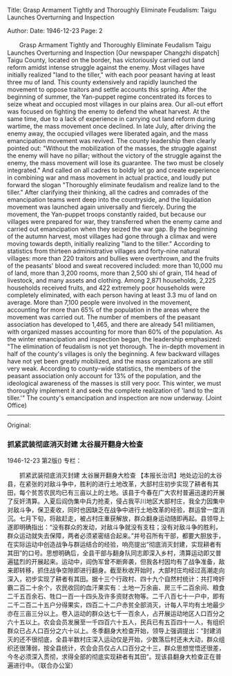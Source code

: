 Title: Grasp Armament Tightly and Thoroughly Eliminate Feudalism: Taigu Launches Overturning and Inspection

Author:
Date: 1946-12-23
Page: 2

　　Grasp Armament Tightly and Thoroughly Eliminate Feudalism
    Taigu Launches Overturning and Inspection
    [Our newspaper Changzhi dispatch] Taigu County, located on the border, has victoriously carried out land reform amidst intense struggle against the enemy. Most villages have initially realized "land to the tiller," with each poor peasant having at least three mu of land. This county extensively and rapidly launched the movement to oppose traitors and settle accounts this spring. After the beginning of summer, the Yan-puppet regime concentrated its forces to seize wheat and occupied most villages in our plains area. Our all-out effort was focused on fighting the enemy to defend the wheat harvest. At the same time, due to a lack of experience in carrying out land reform during wartime, the mass movement once declined. In late July, after driving the enemy away, the occupied villages were liberated again, and the mass emancipation movement was revived. The county leadership then clearly pointed out: "Without the mobilization of the masses, the struggle against the enemy will have no pillar; without the victory of the struggle against the enemy, the mass movement will lose its guarantee. The two must be closely integrated." And called on all cadres to boldly let go and create experience in combining war and mass movement in actual practice, and loudly put forward the slogan "Thoroughly eliminate feudalism and realize land to the tiller." After clarifying their thinking, all the cadres and comrades of the emancipation teams went deep into the countryside, and the liquidation movement was launched again universally and fiercely. During the movement, the Yan-puppet troops constantly raided, but because our villages were prepared for war, they transferred when the enemy came and carried out emancipation when they seized the war gap. By the beginning of the autumn harvest, most villages had gone through a climax and were moving towards depth, initially realizing "land to the tiller." According to statistics from thirteen administrative villages and forty-nine natural villages: more than 220 traitors and bullies were overthrown, and the fruits of the peasants' blood and sweat recovered included: more than 10,000 mu of land, more than 3,200 rooms, more than 2,500 shi of grain, 114 head of livestock, and many assets and clothing. Among 2,871 households, 2,225 households received fruits, and 422 extremely poor households were completely eliminated, with each person having at least 3.3 mu of land on average. More than 7,100 people were involved in the movement, accounting for more than 65% of the population in the areas where the movement was carried out. The number of members of the peasant association has developed to 1,465, and there are already 541 militiamen, with organized masses accounting for more than 60% of the population. As the winter emancipation and inspection began, the leadership emphasized: "The elimination of feudalism is not yet thorough. The in-depth movement in half of the county's villages is only the beginning. A few backward villages have not yet been greatly mobilized, and the mass organizations are still very weak. According to county-wide statistics, the members of the peasant association only account for 13% of the population, and the ideological awareness of the masses is still very poor. This winter, we must thoroughly implement it and seek the complete realization of 'land to the tiller.'" The county's emancipation and inspection are now underway. (Joint Office)



<hr /> 

Original: 


### 抓紧武装彻底消灭封建  太谷展开翻身大检查

1946-12-23
第2版()
专栏：

　　抓紧武装彻底消灭封建
    太谷展开翻身大检查
    【本报长治讯】地处边沿的太谷县，在紧张的对敌斗争中，胜利的进行土地改革，大部村庄初步实现了耕者有其田，每个贫苦农民均已有三亩以上的土地。该县于今春在广大农村普遍迅速的开展了反奸清算。入夏后阎伪集中兵力抢麦，侵占我平川地区大部村庄，我全力因集中对敌斗争，保卫麦收，同时也因缺乏在战争中进行土地改革的经验，群运曾一度消沉。七月下旬，将敌赶走，被占村庄重获解放，群众翻身运动随即再起。县领导上遂即明确指出：“没有群众的发动，对敌斗争就没有支柱；没有对敌斗争的胜利，群众运动就失去保障，两者必须紧密结合起来。”并号召所有干部，都要大胆放手，在实际运动中创造战争与群运结合的经验，响亮提出“彻底消灭封建，实现耕者有其田”的口号。思想明确后，全县干部与翻身队同志即深入乡村，清算运动即又普遍猛烈的开展起来。运动中，阎伪军曾不断奔袭，但我各村因均有了战争准备，敌来即转移，抓住战争空隙即进行翻身。截至秋收开始时，大部村庄均经过高潮走向深入，初步实现了耕者有其田。据十三个行政村、四十九个自然村统计：共打垮奸霸二百二十余个，农民收回的血汗果实有：土地一万余亩、房三千二百余间、粮食二千五百余石、牲口一百一十四头及许多资财衣物等。二千八百七十一户中，即有二千二百二十五户分得果实，四百二十二户赤贫全部消灭，计每人平均有土地最少亦在三亩三分以上。卷入运动的群众达七千一百余人，占开展运动地区人口百分之六十五以上。农会会员发展至一千四百六十五人，民兵已有五百四十一人，有组织群众已占人口百分之六十以上。冬季翻身大检查开始，领导上强调提出：“封建消灭的还不很彻底，全县半数村庄深入运动仅是开始，少数落后村还未大动，群众组织还很薄弱，按全县统计，农会会员仅占人口百分之十三，群众思想觉悟还很差，今冬必须深入贯彻，求得全部的彻底实现耕者有其田”。现该县翻身大检查正在普遍进行中。（联合办公室）
